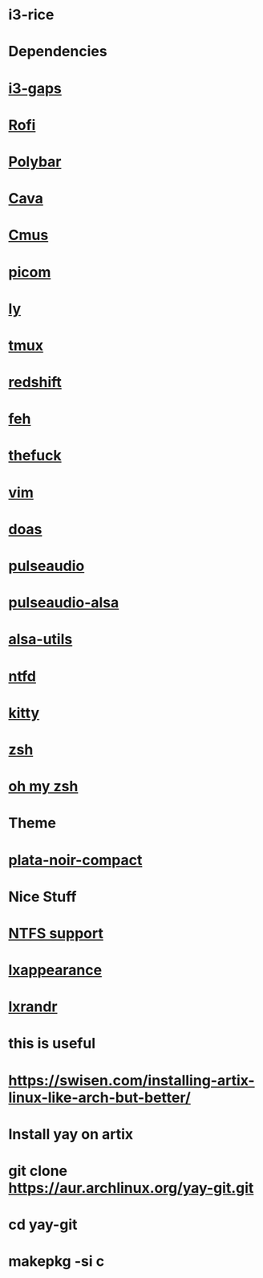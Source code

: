 # i3-rice
# 
# Dependencies
#
# [i3-gaps](https://github.com/Airblader/i3)
# [Rofi](https://github.com/davatorium/rofi)
# [Polybar](https://github.com/polybar/polybar)
# [Cava](https://github.com/karlstav/cava)
# [Cmus](https://github.com/cmus/cmus)
# [picom](https://github.com/yshui/picom)
# [ly](https://github.com/fairyglade/ly)
# [tmux](https://github.com/tmux/tmux)
# [redshift](https://github.com/jonls/redshift)
# [feh](https://github.com/derf/feh)
# [thefuck](https://github.com/nvbn/thefuck)
# [vim](https://github.com/vim/vim)
# [doas](https://github.com/Duncaen/OpenDoas)
# [pulseaudio](https://archlinux.org/packages/?name=pulseaudio)
# [pulseaudio-alsa](https://archlinux.org/packages/?name=pulseaudio-alsa)
# [alsa-utils](https://archlinux.org/packages/?name=alsa-utils)
# [ntfd](https://github.com/kamek-pf/ntfd)
# [kitty](https://sw.kovidgoyal.net/kitty/)
# [zsh](https://wiki.archlinux.org/title/Zsh#Installation)
# [oh my zsh](https://github.com/ohmyzsh/ohmyzsh)
# 
#
# Theme
# [plata-noir-compact](https://aur.archlinux.org/packages/plata-theme)
#
# Nice Stuff
# [NTFS support](https://wiki.archlinux.org/title/NTFS-3G)
# [lxappearance](https://archlinux.org/packages/community/x86_64/lxappearance-gtk3/)
# [lxrandr](https://wiki.lxde.org/en/LXRandR)
#
#
# this is useful
# https://swisen.com/installing-artix-linux-like-arch-but-better/
# Install yay on artix
# git clone https://aur.archlinux.org/yay-git.git
# cd yay-git
# makepkg -si c
# 
